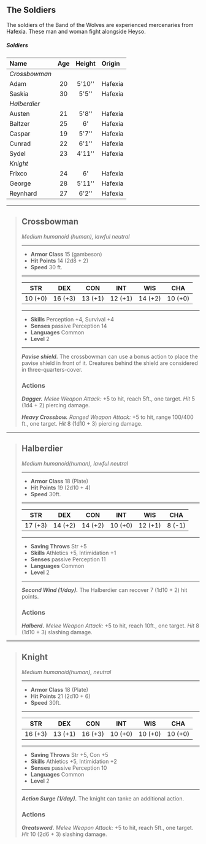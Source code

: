 ## The Soldiers
The soldiers of the Band of the Wolves are experienced mercenaries from Hafexia. These man and woman fight alongside Heyso.

<div class='classTable'>

##### Soldiers
| Name        | Age | Height  | Origin   |
|:------------|:---:|:-------:|:---------|
|*Crossbowman*|     |         |          |
| Adam        |  20 |  5'10'' | Hafexia  |
| Saskia      |  30 |  5'5''  | Hafexia  |
|*Halberdier* |     |         |          |
| Austen      |  21 |  5'8''  | Hafexia  |
| Baltzer     |  25 |  6'     | Hafexia  |
| Caspar      |  19 |  5'7''  | Hafexia  |
| Cunrad      |  22 |  6'1''  | Hafexia  |
| Sydel       |  23 |  4'11'' | Hafexia  |
|*Knight*     |     |         |          |
| Frixco      |  24 |  6'     | Hafexia  |
| George      |  28 |  5'11'' | Hafexia  |
| Reynhard    |  27 |  6'2''  | Hafexia  |
  
</div>

___
> ## Crossbowman
>*Medium humanoid (human), lawful neutral*
> ___
> - **Armor Class** 15 (gambeson)
> - **Hit Points** 14 (2d8 + 2)
> - **Speed** 30 ft.
>___
>|   STR   |   DEX   |   CON   |   INT   |   WIS   |   CHA   |
>|:-------:|:-------:|:-------:|:-------:|:-------:|:-------:|
>| 10 (+0) | 16 (+3) | 13 (+1) | 12 (+1) | 14 (+2) | 10 (+0) |
>___
> - **Skills** Perception +4, Survival +4
> - **Senses** passive Perception 14
> - **Languages** Common
> - **Level** 2
> ___
> ***Pavise shield.***
> The crossbowman can use a bonus action to place the pavise shield in front of it. Creatures behind the shield are considered in three-quarters-cover.
>
> ### Actions
> ***Dagger.*** *Melee Weapon Attack:* +5 to hit, reach 5ft., one target. *Hit* 5 (1d4 + 2) piercing damage. 
>
> ***Heavy Crossbow.*** *Ranged Weapon Attack:* +5 to hit, range 100/400 ft., one target. *Hit* 8 (1d10 + 3) piercing damage.


___
> ## Halberdier
>*Medium humanoid(human), lawful neutral*
> ___
> - **Armor Class** 18 (Plate)
> - **Hit Points** 19 (2d10 + 4)
> - **Speed** 30ft.
>___
>|   STR   |   DEX   |   CON   |   INT   |   WIS   |   CHA   |
>|:-------:|:-------:|:-------:|:-------:|:-------:|:-------:|
>| 17 (+3) | 14 (+2) | 14 (+2) | 10 (+0) | 12 (+1) |  8 (-1) |
>___
> - **Saving Throws** Str +5
> - **Skills** Athletics +5, Intimidation +1
> - **Senses** passive Perception 11
> - **Languages** Common 
> - **Level** 2
> ___
> ***Second Wind (1/day).***
> The Halberdier can recover 7 (1d10 + 2) hit points.
>
> ### Actions
> ***Halberd.*** *Melee Weapon Attack:* +5 to hit, reach 10ft., one target. *Hit* 8 (1d10 + 3) slashing damage. 
>


___
> ## Knight
>*Medium humanoid(human), neutral*
> ___
> - **Armor Class** 18 (Plate)
> - **Hit Points** 21 (2d10 + 6)
> - **Speed** 30ft.
>___
>|   STR   |   DEX   |   CON   |   INT   |   WIS   |   CHA   |
>|:-------:|:-------:|:-------:|:-------:|:-------:|:-------:|
>| 16 (+3) | 13 (+1) | 16 (+3) | 10 (+0) | 10 (+0) | 10 (+0) |
>___
> - **Saving Throws** Str +5, Con +5
> - **Skills** Athletics +5, Intimidation +2
> - **Senses** passive Perception 10
> - **Languages** Common 
> - **Level** 2
> ___
> ***Action Surge (1/day).***
> The knight can tanke an additional action.
>
> ### Actions
> ***Greatsword.*** *Melee Weapon Attack:* +5 to hit, reach 5ft., one target. *Hit* 10 (2d6 + 3) slashing damage.
>
